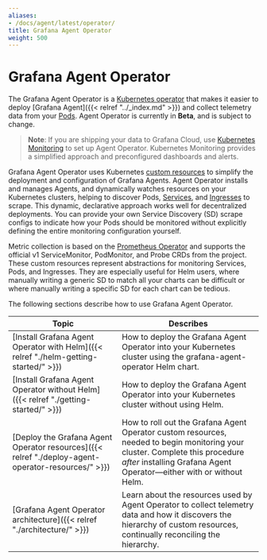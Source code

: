 ```yaml
---
aliases:
- /docs/agent/latest/operator/
title: Grafana Agent Operator
weight: 500
---
```


# Grafana Agent Operator

The Grafana Agent Operator is a [Kubernetes operator](https://www.cncf.io/blog/2022/06/15/kubernetes-operators-what-are-they-some-examples/) that makes it easier to
deploy [Grafana Agent]({{< relref "../_index.md" >}}) and collect telemetry data from your [Pods](https://kubernetes.io/docs/concepts/workloads/pods/).
Agent Operator is currently in **Beta**, and is subject to change.

> **Note**: If you are shipping your data to Grafana Cloud, use [Kubernetes Monitoring](https://grafana.com/docs/grafana-cloud/kubernetes-monitoring/) to set up Agent Operator. Kubernetes Monitoring provides a simplified approach and preconfigured dashboards and alerts.

Grafana Agent Operator uses Kubernetes [custom resources](https://kubernetes.io/docs/concepts/extend-kubernetes/api-extension/custom-resources/) to simplify the deployment and configuration of Grafana Agents. Agent Operator installs and manages Agents, and dynamically watches resources on your Kubernetes clusters, helping to discover Pods, [Services](https://kubernetes.io/docs/concepts/services-networking/service/), and [Ingresses](https://kubernetes.io/docs/concepts/services-networking/ingress/) to scrape. This dynamic, declarative approach works well for decentralized deployments. You can provide your own Service Discovery (SD) scrape configs to indicate how your Pods should be monitored without explicitly defining the entire monitoring configuration yourself.

Metric collection is based on the [Prometheus
Operator](https://github.com/prometheus-operator/prometheus-operator) and
supports the official v1 ServiceMonitor, PodMonitor, and Probe CRDs from the
project. These custom resources represent abstractions for monitoring Services,
Pods, and Ingresses. They are especially useful for Helm users, where manually
writing a generic SD to match all your charts can be difficult or where manually writing a specific SD for each chart can be tedious.

The following sections describe how to use Grafana Agent Operator. 

| Topic | Describes |
|---|---|
| [Install Grafana Agent Operator with Helm]({{< relref "./helm-getting-started/" >}}) | How to deploy the Grafana Agent Operator into your Kubernetes cluster using the grafana-agent-operator Helm chart. |
| [Install Grafana Agent Operator without Helm]({{< relref "./getting-started/" >}}) | How to deploy the Grafana Agent Operator into your Kubernetes cluster without using Helm. |
| [Deploy the Grafana Agent Operator resources]({{< relref "./deploy-agent-operator-resources/" >}}) | How to roll out the Grafana Agent Operator custom resources, needed to begin monitoring your cluster. Complete this procedure *after* installing Grafana Agent Operator&mdash;either with or without Helm. | 
| [Grafana Agent Operator architecture]({{< relref "./architecture/" >}}) | Learn about the resources used by Agent Operator to collect telemetry data and how it discovers the hierarchy of custom resources, continually reconciling the hierarchy.  |
